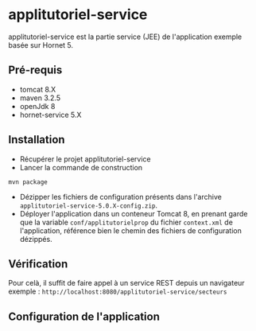 
# applitutoriel-service

applitutoriel-service est la partie service (JEE) de l'application exemple basée sur Hornet 5. 

## Pré-requis

- tomcat 8.X
- maven 3.2.5
- openJdk 8
- hornet-service 5.X 

## Installation

- Récupérer le projet applitutoriel-service
- Lancer la commande de construction 

``` shell
mvn package
```

- Dézipper les fichiers de configuration présents dans l'archive `applitutoriel-service-5.0.X-config.zip`.
- Déployer l'application dans un conteneur Tomcat 8, en prenant garde que la variable `conf/applitutorielprop` du fichier `context.xml` de l'application, référence bien le chemin des fichiers de configuration dézippés. 

## Vérification

Pour celà, il suffit de faire appel à un service REST depuis un navigateur exemple : `http://localhost:8080/applitutoriel-service/secteurs`

## Configuration de l'application